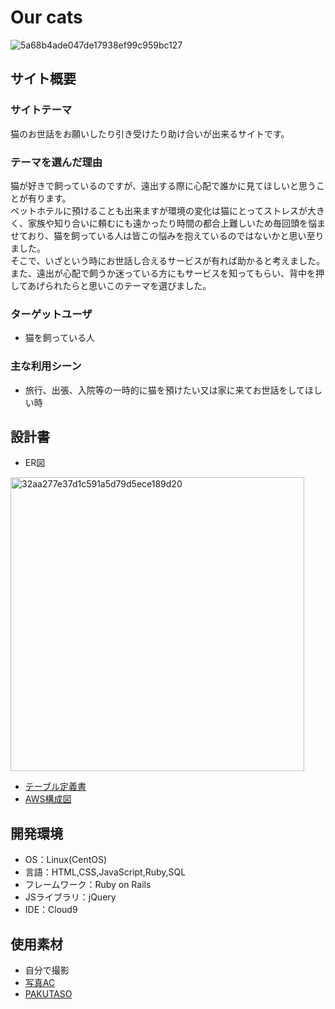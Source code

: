 # Our cats
![5a68b4ade047de17938ef99c959bc127](https://github.com/tsujita-yurika/our-cats/assets/143866084/3a4681ea-d5d6-4a51-b841-28956b4175ce)

## サイト概要
### サイトテーマ
​猫のお世話をお願いしたり引き受けたり助け合いが出来るサイトです。​

### テーマを選んだ理由
猫が好きで飼っているのですが、遠出する際に心配で誰かに見てほしいと思うことが有ります。    
ペットホテルに預けることも出来ますが環境の変化は猫にとってストレスが大きく、家族や知り合いに頼むにも遠かったり時間の都合上難しいため毎回頭を悩ませており、猫を飼っている人は皆この悩みを抱えているのではないかと思い至りました。  
そこで、いざという時にお世話し合えるサービスが有れば助かると考えました。  
また、遠出が心配で飼うか迷っている方にもサービスを知ってもらい、背中を押してあげられたらと思いこのテーマを選びました。​  
### ターゲットユーザ
* 猫を飼っている人
​
### 主な利用シーン
* 旅行、出張、入院等の一時的に猫を預けたい又は家に来てお世話をしてほしい時
​
## 設計書
* ER図
<img width="470" alt="32aa277e37d1c591a5d79d5ece189d20" src="https://github.com/tsujita-yurika/our-cats/assets/143866084/3996dc0f-2f7e-4a69-b9c1-4f6973ffbb6b">


* [テーブル定義書](https://docs.google.com/spreadsheets/d/1wMPPBu_9_Kj5kujr0B_fwVo7sOw1IAGh/edit#gid=136342688)
* [AWS構成図](https://app.diagrams.net/#G1NNp1kQD0UXi6YSEyDfqVUGvzZ6q7jOCa)
## 開発環境
- OS：Linux(CentOS)
- 言語：HTML,CSS,JavaScript,Ruby,SQL
- フレームワーク：Ruby on Rails
- JSライブラリ：jQuery
- IDE：Cloud9

## 使用素材
- 自分で撮影
- [写真AC](https://www.photo-ac.com/)
- [PAKUTASO](https://www.pakutaso.com/)
